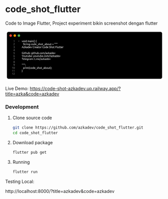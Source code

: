 # code_shot_flutter

Code to Image Flutter, Project experiment bikin screenshot dengan flutter


![Result](/screenshot/result.png)

Live Demo:
https://code-shot-azkadev.up.railway.app/?title=azka&code=azkadev


### Development

1. Clone source code 

    ```bash
    git clone https://github.com/azkadev/code_shot_flutter.git
    cd code_shot_flutter
    ```

2. Download package

    ```bash
    flutter pub get
    ```

3. Running

    ```bash
    flutter run
    ```

Testing Local:

http://localhost:8000/?title=azkadev&code=azkadev